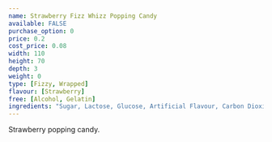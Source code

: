 ```yaml
---
name: Strawberry Fizz Whizz Popping Candy
available: FALSE
purchase_option: 0
price: 0.2
cost_price: 0.08
width: 110
height: 70
depth: 3
weight: 0
type: [Fizzy, Wrapped]
flavour: [Strawberry]
free: [Alcohol, Gelatin]
ingredients: "Sugar, Lactose, Glucose, Artificial Flavour, Carbon Dioxide E-290"
---
```

Strawberry popping candy.